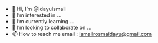 - 👋 Hi, I’m @IdayuIsmail
- 👀 I’m interested in ...
- 🌱 I’m currently learning ...
- 💞️ I’m looking to collaborate on ...
- 📫 How to reach me email : ismailrosmaidayu@gmail.com

<!---
Idayu00is/Idayu00is is a ✨ special ✨ repository because its README.md (this file) appears on your GitHub profile.
You can click the Preview link to take a look at your changes.
--->
